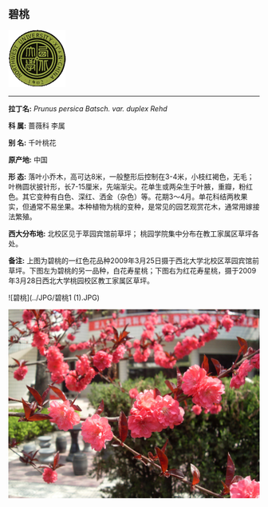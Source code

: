 ## 碧桃

![西北大学校园网络植物志](../JPG/nwu.gif)

---

**拉丁名:**  _Prunus persica Batsch. var. duplex Rehd_

**科 属:** 蔷薇科 李属

**别 名:** 千叶桃花

**原产地:** 中国

**形  态:** 落叶小乔木，高可达8米，一般整形后控制在3-4米，小枝红褐色，无毛；叶椭圆状披针形，长7-15厘米，先端渐尖。花单生或两朵生于叶腋，重瓣，粉红色。其它变种有白色、深红、洒金（杂色）等。花期3～4月。单花科结两枚果实，但通常不易坐果。本种植物为桃的变种，是常见的园艺观赏花木，通常用嫁接法繁殖。

**西大分布地:** 北校区见于萃园宾馆前草坪； 桃园学院集中分布在教工家属区草坪各处。

**备注:** 上图为碧桃的一红色花品种2009年3月25日摄于西北大学北校区萃园宾馆前草坪。下图左为碧桃的另一品种，白花寿星桃；下图右为红花寿星桃，摄于2009年3月28日西北大学桃园校区教工家属区草坪。　

![碧桃](../JPG/碧桃1 (1).JPG) 

![碧桃](../JPG/碧桃1.JPG) 

